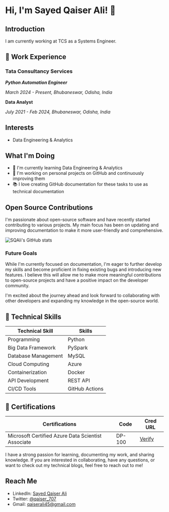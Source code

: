 # Hi, I'm Sayed Qaiser Ali! 👋

## Introduction

I am currently working at TCS as a Systems Engineer.

## 💼 Work Experience

### Tata Consultancy Services

***Python Automation Engineer***

*March 2024 - Present, Bhubaneswar, Odisha, India*

**Data Analyst**

*July 2021 - Feb 2024, Bhubaneswar, Odisha, India*

## Interests
- Data Engineering & Analytics

## What I'm Doing
- 🌱 I'm currently learning Data Engineering & Analytics
- 🔭 I'm working on personal projects on GitHub and continuously improving them
- 📚 I love creating GitHub documentation for these tasks to use as technical documentation

## Open Source Contributions

I'm passionate about open-source software and have recently started contributing to various projects. My main focus has been on updating and improving documentation to make it more user-friendly and comprehensive.

![SQAli's GitHub stats](https://github-readme-stats.vercel.app/api?username=sqali&show_icons=true)

### Future Goals

While I'm currently focused on documentation, I'm eager to further develop my skills and become proficient in fixing existing bugs and introducing new features. I believe this will allow me to make more meaningful contributions to open-source projects and have a positive impact on the developer community.

I'm excited about the journey ahead and look forward to collaborating with other developers and expanding my knowledge in the open-source world.


## 🤖 Technical Skills

| Technical Skill     | Skills                                           |
|---------------------|--------------------------------------------------|
| Programming         | Python                                           |
| Big Data Framework  | PySpark                                          |
| Database Management | MySQL                                            |
| Cloud Computing     | Azure                                            |
| Containerization    | Docker                                           |
| API Development     | REST API                                         |
| CI/CD Tools         | GitHub Actions                                   |



## 📜 Certifications
| Certifications                                                        |    Code       |         Cred URL          |
|-----------------------------------------------------------------------|---------------|---------------------------|
| Microsoft Certified Azure Data Scientist Associate                    | DP-100        | [Verify](https://shorturl.at/0ldfy) |

I have a strong passion for learning, documenting my work, and sharing knowledge. If you are interested in collaborating, have any questions, or want to check out my technical blogs, feel free to reach out to me!

## Reach Me
- LinkedIn: [Sayed Qaiser Ali](https://www.linkedin.com/in/sqali/)
- Twitter: [@qaiser_707](https://twitter.com/SayedQAli)
- Gmail: [qaiserali45@gmail.com](qaiserali45@gmail.com)
